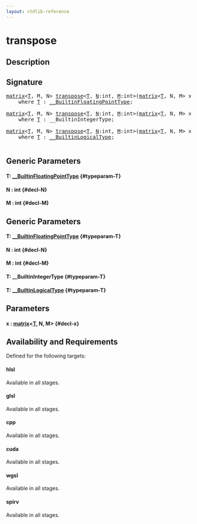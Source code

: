 ```yaml
---
layout: stdlib-reference
---
```


# transpose

## Description





## Signature 

<pre>
<a href="/stdlib-reference/types/matrix/index">matrix</a>&lt;<a href="/stdlib-reference/types/matrix/T" class="code_type">T</a>, M, N&gt; <a href="/stdlib-reference/global-decls/transpose">transpose</a>&lt;<a href="/stdlib-reference/global-decls/transpose#typeparam-T" class="code_type">T</a>, <a href="/stdlib-reference/global-decls/transpose#decl-N" class="code_var">N</a>:int, <a href="/stdlib-reference/global-decls/transpose#decl-M" class="code_var">M</a>:int&gt;(<a href="/stdlib-reference/types/matrix/index">matrix</a>&lt;<a href="/stdlib-reference/types/matrix/T" class="code_type">T</a>, N, M&gt; x)
    <span class='code_keyword'>where</span> <a href="/stdlib-reference/global-decls/transpose#typeparam-T" class="code_type">T</a> : <a href="/stdlib-reference/interfaces/BuiltinFloatingPointType/index">__BuiltinFloatingPointType</a>;

<a href="/stdlib-reference/types/matrix/index">matrix</a>&lt;<a href="/stdlib-reference/types/matrix/T" class="code_type">T</a>, M, N&gt; <a href="/stdlib-reference/global-decls/transpose">transpose</a>&lt;<a href="/stdlib-reference/global-decls/transpose#typeparam-T" class="code_type">T</a>, <a href="/stdlib-reference/global-decls/transpose#decl-N" class="code_var">N</a>:int, <a href="/stdlib-reference/global-decls/transpose#decl-M" class="code_var">M</a>:int&gt;(<a href="/stdlib-reference/types/matrix/index">matrix</a>&lt;<a href="/stdlib-reference/types/matrix/T" class="code_type">T</a>, N, M&gt; x)
    <span class='code_keyword'>where</span> <a href="/stdlib-reference/global-decls/transpose#typeparam-T" class="code_type">T</a> : __BuiltinIntegerType;

<a href="/stdlib-reference/types/matrix/index">matrix</a>&lt;<a href="/stdlib-reference/types/matrix/T" class="code_type">T</a>, M, N&gt; <a href="/stdlib-reference/global-decls/transpose">transpose</a>&lt;<a href="/stdlib-reference/global-decls/transpose#typeparam-T" class="code_type">T</a>, <a href="/stdlib-reference/global-decls/transpose#decl-N" class="code_var">N</a>:int, <a href="/stdlib-reference/global-decls/transpose#decl-M" class="code_var">M</a>:int&gt;(<a href="/stdlib-reference/types/matrix/index">matrix</a>&lt;<a href="/stdlib-reference/types/matrix/T" class="code_type">T</a>, N, M&gt; x)
    <span class='code_keyword'>where</span> <a href="/stdlib-reference/global-decls/transpose#typeparam-T" class="code_type">T</a> : <a href="/stdlib-reference/interfaces/BuiltinLogicalType/index">__BuiltinLogicalType</a>;

</pre>

## Generic Parameters

#### T: [\_\_BuiltinFloatingPointType](/stdlib-reference/interfaces/BuiltinFloatingPointType/index) {#typeparam-T}
#### N  : int {#decl-N}
#### M  : int {#decl-M}

## Generic Parameters

#### T: [\_\_BuiltinFloatingPointType](/stdlib-reference/interfaces/BuiltinFloatingPointType/index) {#typeparam-T}
#### N  : int {#decl-N}
#### M  : int {#decl-M}
#### T: \_\_BuiltinIntegerType {#typeparam-T}
#### T: [\_\_BuiltinLogicalType](/stdlib-reference/interfaces/BuiltinLogicalType/index) {#typeparam-T}

## Parameters

#### x  : [matrix](/stdlib-reference/types/matrix/index)\<[T](/stdlib-reference/types/matrix/T), N, M\> {#decl-x}

## Availability and Requirements

Defined for the following targets:

#### hlsl
Available in all stages.

#### glsl
Available in all stages.

#### cpp
Available in all stages.

#### cuda
Available in all stages.

#### wgsl
Available in all stages.

#### spirv
Available in all stages.




